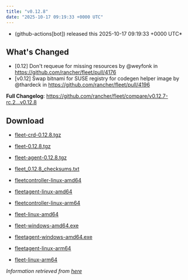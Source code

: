 ```yaml
---
title: "v0.12.8"
date: "2025-10-17 09:19:33 +0000 UTC"
---
```



*  (github-actions[bot]) released this 2025-10-17 09:19:33 +0000 UTC*


## What's Changed
* [0.12] Don't requeue for missing resources by @weyfonk in https://github.com/rancher/fleet/pull/4176
* [v0.12] Swap bitnami for SUSE registry for codegen helper image by @thardeck in https://github.com/rancher/fleet/pull/4196


**Full Changelog**: https://github.com/rancher/fleet/compare/v0.12.7-rc.2...v0.12.8




## Download

* [fleet-crd-0.12.8.tgz](https://github.com/rancher/fleet/releases/download/v0.12.8/fleet-crd-0.12.8.tgz)

* [fleet-0.12.8.tgz](https://github.com/rancher/fleet/releases/download/v0.12.8/fleet-0.12.8.tgz)

* [fleet-agent-0.12.8.tgz](https://github.com/rancher/fleet/releases/download/v0.12.8/fleet-agent-0.12.8.tgz)

* [fleet_0.12.8_checksums.txt](https://github.com/rancher/fleet/releases/download/v0.12.8/fleet_0.12.8_checksums.txt)

* [fleetcontroller-linux-amd64](https://github.com/rancher/fleet/releases/download/v0.12.8/fleetcontroller-linux-amd64)

* [fleetagent-linux-amd64](https://github.com/rancher/fleet/releases/download/v0.12.8/fleetagent-linux-amd64)

* [fleetcontroller-linux-arm64](https://github.com/rancher/fleet/releases/download/v0.12.8/fleetcontroller-linux-arm64)

* [fleet-linux-amd64](https://github.com/rancher/fleet/releases/download/v0.12.8/fleet-linux-amd64)

* [fleet-windows-amd64.exe](https://github.com/rancher/fleet/releases/download/v0.12.8/fleet-windows-amd64.exe)

* [fleetagent-windows-amd64.exe](https://github.com/rancher/fleet/releases/download/v0.12.8/fleetagent-windows-amd64.exe)

* [fleetagent-linux-arm64](https://github.com/rancher/fleet/releases/download/v0.12.8/fleetagent-linux-arm64)

* [fleet-linux-arm64](https://github.com/rancher/fleet/releases/download/v0.12.8/fleet-linux-arm64)



*Information retrieved from [here](https://github.com/rancher/fleet/releases/tag/v0.12.8)*

